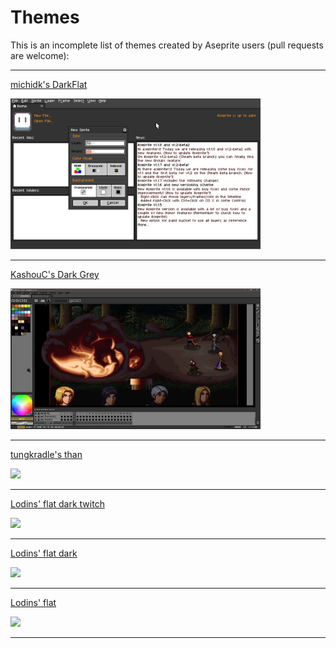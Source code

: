 # Themes

This is an incomplete list of themes created by Aseprite users (pull requests are welcome):

----

[michidk's DarkFlat](https://github.com/michidk/Aseprite-DarkFlat-Theme)

<img src="https://github.com/michidk/Aseprite-DarkFlat-Theme/raw/master/Screenshot01.png" width="400px" />

----

[KashouC's Dark Grey](https://github.com/KashouC/darktheme)

<img src="https://github.com/KashouC/darktheme/raw/master/Screenshot.png" width="400px" />

----

[tungkradle's than](https://tungkradle.github.io/aseprite-than/)

<img src="https://tungkradle.github.io/aseprite-than/img/screenshots/screenshot_02.png" width="400px" />

----

[Lodins' flat dark twitch](http://lodindogar.deviantart.com/art/Aseprite-Lodins-flat-dark-twitch-skin-674222970)

<img src="http://pre07.deviantart.net/bca1/th/pre/f/2017/104/0/6/aseprite__lodins_flat_dark_twitch_skin_by_lodindogar-db5exru.png" width="400px" />

----

[Lodins' flat dark](http://lodindogar.deviantart.com/art/Aseprite-Flat-Dark-Theme-for-Beta-8-674998984)

<img src="http://pre14.deviantart.net/d5cf/th/pre/f/2017/105/7/9/aseprite__flat_dark_theme_for_beta_8__by_lodindogar-db5vkjs.png" width="400px" />

----

[Lodins' flat](http://lodindogar.deviantart.com/art/Aseprite-Flat-Default-Theme-for-Beta-8-675187566)

<img src="http://pre09.deviantart.net/2683/th/pre/f/2017/105/7/7/aseprite__flat_default_theme_for_beta_8__by_lodindogar-db5zm26.png" width="400px" />

----
